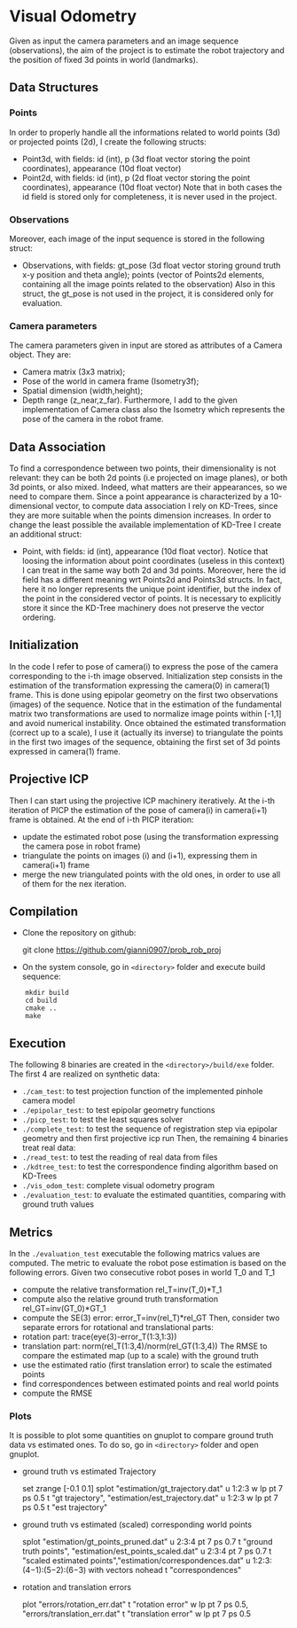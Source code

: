 # Visual Odometry
Given as input the camera parameters and an image sequence (observations), the aim of the project is to estimate the robot trajectory and the position of fixed 3d points in world (landmarks).

## Data Structures
### Points
In order to properly handle all the informations related to world points (3d) or projected points (2d), I create the following structs:
- Point3d, with fields: id (int), p (3d float vector storing the point coordinates), appearance (10d float vector)
- Point2d, with fields: id (int), p (2d float vector storing the point coordinates), appearance (10d float vector)
Note that in both cases the id field is stored only for completeness, it is never used in the project.
### Observations
Moreover, each image of the input sequence is stored in the following struct:
- Observations, with fields: 
    gt_pose (3d float vector storing ground truth x-y position and theta angle);
    points (vector of Points2d elements, containing all the image points related to the observation)
Also in this struct, the gt_pose is not used in the project, it is considered only for evaluation.
### Camera parameters
The camera parameters given in input are stored as attributes of a Camera object. They are:
- Camera matrix (3x3 matrix);
- Pose of the world in camera frame (Isometry3f);
- Spatial dimension (width,height);
- Depth range (z_near,z_far).
Furthermore, I add to the given implementation of Camera class also the Isometry which represents the pose of the camera in the robot frame.

## Data Association
To find a correspondence between two points, their dimensionality is not relevant: they can be both 2d points (i.e projected on image planes), or both 3d points, or also mixed. Indeed, what matters are their appearances, so we need to compare them. Since a point appearance is characterized by a 10-dimensional vector, to compute data association I rely on KD-Trees, since they are more suitable when the points dimension increases. In order to change the least possible the available implementation of KD-Tree I create an additional struct:
- Point, with fields: id (int), appearance (10d float vector).
Notice that loosing the information about point coordinates (useless in this context) I can treat in the same way both 2d and 3d points.
Moreover, here the id field has a different meaning wrt Points2d and Points3d structs. In fact, here it no longer represents the unique point identifier, but the index of the point in the considered vector of points. It is necessary to explicitly store it since the KD-Tree machinery does not preserve the vector ordering.

## Initialization
In the code I refer to pose of camera(i) to express the pose of the camera corresponding to the i-th image observed.
Initialization step consists in the estimation of the transformation expressing the camera(0) in camera(1) frame.
This is done using epipolar geometry on the first two observations (images) of the sequence.
Notice that in the estimation of the fundamental matrix two transformations are used to normalize image points within [-1,1] and avoid numerical instability.
Once obtained the estimated transformation (correct up to a scale), I use it (actually its inverse) to triangulate the points in the first two images of the sequence, obtaining the first set of 3d points expressed in camera(1) frame.

## Projective ICP 
Then I can start using the projective ICP machinery iteratively. At the i-th iteration of PICP the estimation of the pose of camera(i) in camera(i+1) frame is obtained.
At the end of i-th PICP iteration:
- update the estimated robot pose (using the transformation expressing the camera pose in robot frame)
- triangulate the points on images (i) and (i+1), expressing them in camera(i+1) frame
- merge the new triangulated points with the old ones, in order to use all of them for the nex iteration.
## Compilation
- Clone the repository on github:

    git clone https://github.com/gianni0907/prob_rob_proj <directory>

- On the system console, go in `<directory>` folder and execute build sequence:
```
    mkdir build
    cd build
    cmake ..
    make
```
## Execution
The following 8 binaries are created in the `<directory>/build/exe` folder.
The first 4 are realized on synthetic data:
- `./cam_test`: to test projection function of the implemented pinhole camera model
- `./epipolar_test`: to test epipolar geometry functions
- `./picp_test`: to test the least squares solver
- `./complete_test`: to test the sequence of registration step via epipolar geometry and then first projective icp run
Then, the remaining 4 binaries treat real data:
- `./read_test`: to test the reading of real data from files
- `./kdtree_test`: to test the correspondence finding algorithm based on KD-Trees
- `./vis_odom_test`: complete visual odometry program
- `./evaluation_test`: to evaluate the estimated quantities, comparing with ground truth values

## Metrics
In the `./evaluation_test` executable the following matrics values are computed.
The metric to evaluate the robot pose estimation is based on the following errors.
Given two consecutive robot poses in world T_0 and T_1
- compute the relative transformation rel_T=inv(T_0)*T_1
- compute also the relative ground truth transformation rel_GT=inv(GT_0)*GT_1
- compute the SE(3) error: error_T=inv(rel_T)*rel_GT
Then, consider two separate errors for rotational and translational parts:
- rotation part: trace(eye(3)-error_T(1:3,1:3))
- translation part: norm(rel_T(1:3,4)/norm(rel_GT(1:3,4))
The RMSE to compare the estimated map (up to a scale) with the ground truth
- use the estimated ratio (first translation error) to scale the estimated points
- find correspondences between estimated points and real world points
- compute the RMSE
### Plots
It is possible to plot some quantities on gnuplot to compare ground truth data vs estimated ones. To do so, go in `<directory>` folder and open gnuplot.
- ground truth vs estimated Trajectory

    set zrange [-0.1 0.1]
	splot "estimation/gt_trajectory.dat" u 1:2:3 w lp pt 7 ps 0.5 t "gt trajectory", "estimation/est_trajectory.dat" u 1:2:3 w lp pt 7 ps 0.5 t "est trajectory"

- ground truth vs estimated (scaled) corresponding world points

    splot "estimation/gt_points_pruned.dat" u 2:3:4  pt 7 ps 0.7 t "ground truth points", "estimation/est_points_scaled.dat" u 2:3:4 pt 7 ps 0.7 t "scaled estimated points","estimation/correspondences.dat" u 1:2:3:($4-$1):($5-$2):($6-$3) with vectors nohead t "correspondences"

- rotation and translation errors

    plot "errors/rotation_err.dat" t "rotation error" w lp pt 7 ps 0.5, "errors/translation_err.dat" t "translation error" w lp pt 7 ps 0.5
